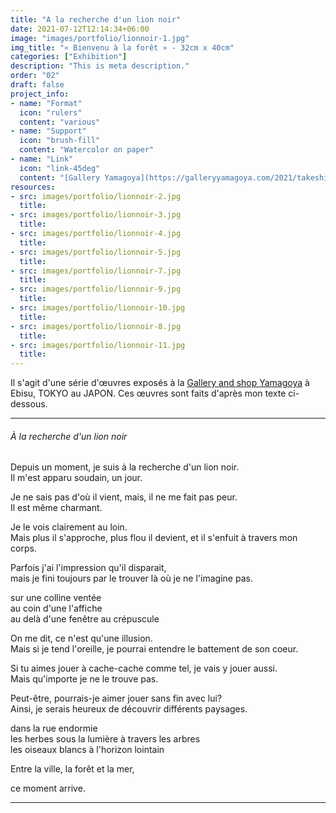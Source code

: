 ```yaml
---
title: "A la recherche d'un lion noir"
date: 2021-07-12T12:14:34+06:00
image: "images/portfolio/lionnoir-1.jpg"
img_title: "« Bienvenu à la forêt » - 32cm x 40cm"
categories: ["Exhibition"]
description: "This is meta description."
order: "02"
draft: false
project_info:
- name: "Format"
  icon: "rulers"
  content: "various"
- name: "Support"
  icon: "brush-fill"
  content: "Watercolor on paper"
- name: "Link"
  icon: "link-45deg"
  content: "[Gallery Yamagoya](https://galleryyamagoya.com/2021/takeshi-jonoo-exhibition/)"
resources:
- src: images/portfolio/lionnoir-2.jpg
  title:
- src: images/portfolio/lionnoir-3.jpg
  title:
- src: images/portfolio/lionnoir-4.jpg
  title:
- src: images/portfolio/lionnoir-5.jpg
  title:
- src: images/portfolio/lionnoir-7.jpg
  title:
- src: images/portfolio/lionnoir-9.jpg
  title:
- src: images/portfolio/lionnoir-10.jpg
  title:
- src: images/portfolio/lionnoir-8.jpg
  title:
- src: images/portfolio/lionnoir-11.jpg
  title:
---
```


Il s'agit d'une série d'œuvres exposés à la [Gallery and shop Yamagoya](https://galleryyamagoya.com) à Ebisu, TOKYO au JAPON. Ces œuvres sont faits d'après mon texte ci-dessous.

---

###### À la recherche d'un lion noir

Depuis un moment, je suis à la recherche d'un lion noir.  
Il m'est apparu soudain, un jour.  

Je ne sais pas d'où il vient, mais, il ne me fait pas peur.  
Il est même charmant.  

Je le vois clairement au loin.  
Mais plus il s'approche, plus flou il devient, et il s'enfuit à travers mon corps.  

Parfois j'ai l'impression qu'il disparait,  
mais je fini toujours par le trouver là où je ne l'imagine pas.  


  sur une colline ventée  
  au coin d'une l'affiche  
  au delà d'une fenêtre au crépuscule  


On me dit, ce n'est qu'une illusion.  
Mais si je tend l'oreille, je pourrai entendre le battement de son coeur.  

Si tu aimes jouer à cache-cache comme tel, je vais y jouer aussi.  
Mais qu'importe je ne le trouve pas.  

Peut-être, pourrais-je aimer jouer sans fin avec lui?  
Ainsi, je serais heureux de découvrir différents paysages.  


  dans la rue endormie  
  les herbes sous la lumière à travers les arbres  
  les oiseaux blancs à l'horizon lointain  


Entre la ville, la forêt et la mer,  

ce moment arrive.  

---
